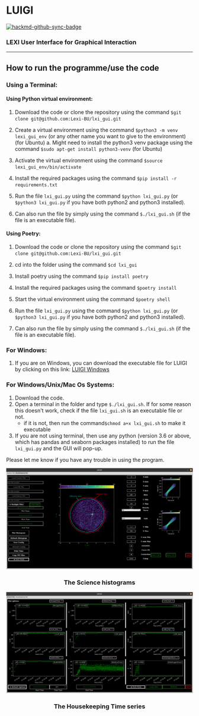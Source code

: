 # LUIGI

[![hackmd-github-sync-badge](https://hackmd.io/LXNytytAQiKvtGFUXNRiUw/badge)](https://hackmd.io/LXNytytAQiKvtGFUXNRiUw)

### LEXI User Interface for Graphical Interaction
---

## How to run the programme/use the code

### Using a Terminal:

#### Using Python virtual environment:

1. Download the code or clone the repository using the command `$git clone
   git@github.com:Lexi-BU/lxi_gui.git`

2. Create a virtual environment using the command `$python3 -m venv
   lexi_gui_env` (or any other name you want to give to the environment)
    (for Ubuntu)
    a. Might need to install the python3 venv package using the command
       `$sudo apt-get install python3-venv` (for Ubuntu)
3. Activate the virtual environment using the command `$source
   lexi_gui_env/bin/activate`

4. Install the required packages using the command `$pip install -r
   requirements.txt`

5. Run the file `lxi_gui.py` using the command `$python lxi_gui.py` (or
   `$python3 lxi_gui.py` if you have both python2 and python3 installed).

6. Can also run the file by simply using the command `$./lxi_gui.sh` (if
   the file is an executable file).

#### Using Poetry:

1. Download the code or clone the repository using the command `$git clone
   git@github.com:Lexi-BU/lxi_gui.git`

2. cd into the folder using the command `$cd lxi_gui`

3. Install poetry using the command `$pip install poetry`

4. Install the required packages using the command `$poetry install`

5. Start the virtual environment using the command `$poetry shell`

6. Run the file `lxi_gui.py` using the command `$python lxi_gui.py` (or
   `$python3 lxi_gui.py` if you have both python2 and python3 installed).

7. Can also run the file by simply using the command `$./lxi_gui.sh` (if
    the file is an executable file).

### For Windows:
1. If you are on Windows, you can download the executable file for LUIGI by clicking on this link: [LUIGI Windows](https://drive.google.com/drive/folders/1LIOiDWf1iVsBD70_NCvknc1s4m35v0A-?usp=sharing)

### For Windows/Unix/Mac Os Systems:
1. Download the code.
2. Open a terminal in the folder and type `$./lxi_gui.sh`. If for some reason this doesn't work, check if the file `lxi_gui.sh` is an executable file or not.
    * if it is not, then run the command`$chmod a+x lxi_gui.sh` to make it executable    
4. If you are not using terminal, then use any python (version 3.6 or above, which has pandas and seaborn packages installed) to run the file `lxi_gui.py` and the GUI will pop-up.

Please let me know if you have any trouble in using the program.

![Science Front](https://raw.githubusercontent.com/Lexi-BU/Lexi-BU.github.io/main/images/science.png)
### <center>The Science histograms</center>

![Housekeeping Front](https://raw.githubusercontent.com/Lexi-BU/Lexi-BU.github.io/main/images/housekeeping.png)
### <center>The Housekeeping Time series</center>
